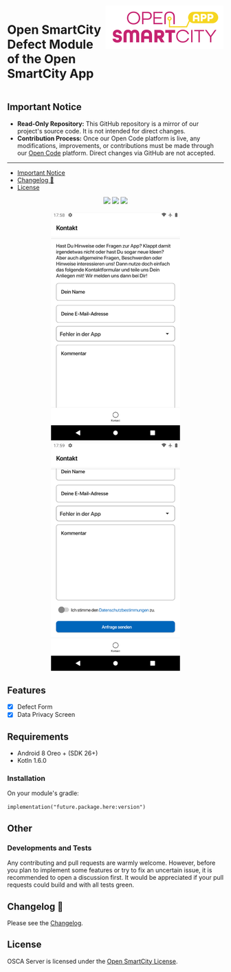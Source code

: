 <div style="display:flex;gap:1%;margin-bottom:20px">
  <h1 style="border:none">Open SmartCity Defect Module of the Open SmartCity App</h1>
  <img height="100px" alt="logo" src="logo.svg">
</div>

## Important Notice

- **Read-Only Repository:** This GitHub repository is a mirror of our project's source code. It is not intended for direct changes.
- **Contribution Process:** Once our Open Code platform is live, any modifications, improvements, or contributions must be made through our [Open Code](https://gitlab.opencode.de/) platform. Direct changes via GitHub are not accepted.

---

- [Important Notice](#important-notice)
- [Changelog 📝](#changelog-)
- [License](#license)

<p align="center">
<img src="https://img.shields.io/badge/Platform%20Compatibility%20-android-green">
<img src="https://img.shields.io/badge/Kotlin%20Compatibility%20-1.6.0-blue">
<img src="https://img.shields.io/badge/Dokka-active">
</p>

<div style="text-align:center">
<img src=".gitkeep/images/contact_ss_1.png" width="300px">
<img src=".gitkeep/images/contact_ss_2.png" width="300px">
</div>

## Features

- [x] Defect Form
- [x] Data Privacy Screen

## Requirements

- Android 8 Oreo + (SDK 26+)
- Kotln 1.6.0

### Installation

On your module's gradle:

`implementation("future.package.here:version")`

## Other

### Developments and Tests

Any contributing and pull requests are warmly welcome. However, before you plan to implement some
features or try to fix an uncertain issue, it is recommended to open a discussion first. It would be
appreciated if your pull requests could build and with all tests green.

## Changelog 📝

Please see the [Changelog](CHANGELOG.md).

## License

OSCA Server is licensed under the [Open SmartCity License](LICENSE.md).
